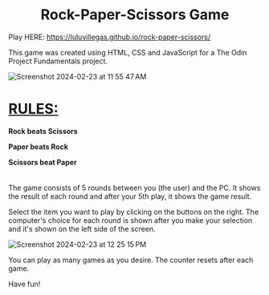 <h1 align=center>Rock-Paper-Scissors Game</h1>

Play HERE: https://luluvillegas.github.io/rock-paper-scissors/

This game was created using HTML, CSS and JavaScript for a The Odin Project Fundamentals project.

![Screenshot 2024-02-23 at 11 55 47 AM](https://github.com/luluvillegas/rock-paper-scissors/assets/28613689/cf5e1d5d-43fb-40a1-8455-3ff80c5a4d63)

# <ins>RULES:</ins>

**Rock beats Scissors**

**Paper beats Rock**

**Scissors beat Paper**
<br/><br/><br/>
The game consists of 5 rounds between you (the user) and the PC. It shows the result of each round and after your 5th play, it shows the game result.

Select the item you want to play by clicking on the buttons on the right. The computer's choice for each round is shown after you make your selection and it's shown on the left side of the screen.

![Screenshot 2024-02-23 at 12 25 15 PM](https://github.com/luluvillegas/rock-paper-scissors/assets/28613689/0881dbc4-e449-424e-a364-05dfeb30fa56)

You can play as many games as you desire. The counter resets after each game.

Have fun!
